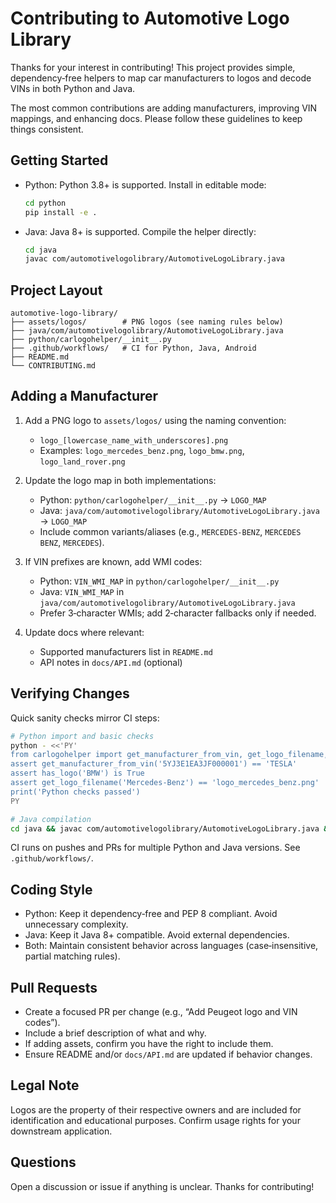 # Contributing to Automotive Logo Library

Thanks for your interest in contributing! This project provides simple, dependency‑free helpers to map car manufacturers to logos and decode VINs in both Python and Java.

The most common contributions are adding manufacturers, improving VIN mappings, and enhancing docs. Please follow these guidelines to keep things consistent.

## Getting Started

- Python: Python 3.8+ is supported. Install in editable mode:
  
  ```bash
  cd python
  pip install -e .
  ```

- Java: Java 8+ is supported. Compile the helper directly:
  
  ```bash
  cd java
  javac com/automotivelogolibrary/AutomotiveLogoLibrary.java
  ```

## Project Layout

```
automotive-logo-library/
├── assets/logos/        # PNG logos (see naming rules below)
├── java/com/automotivelogolibrary/AutomotiveLogoLibrary.java
├── python/carlogohelper/__init__.py
├── .github/workflows/   # CI for Python, Java, Android
├── README.md
└── CONTRIBUTING.md
```

## Adding a Manufacturer

1. Add a PNG logo to `assets/logos/` using the naming convention:
   - `logo_[lowercase_name_with_underscores].png`
   - Examples: `logo_mercedes_benz.png`, `logo_bmw.png`, `logo_land_rover.png`

2. Update the logo map in both implementations:
   - Python: `python/carlogohelper/__init__.py` → `LOGO_MAP`
   - Java: `java/com/automotivelogolibrary/AutomotiveLogoLibrary.java` → `LOGO_MAP`
   - Include common variants/aliases (e.g., `MERCEDES-BENZ`, `MERCEDES BENZ`, `MERCEDES`).

3. If VIN prefixes are known, add WMI codes:
   - Python: `VIN_WMI_MAP` in `python/carlogohelper/__init__.py`
   - Java: `VIN_WMI_MAP` in `java/com/automotivelogolibrary/AutomotiveLogoLibrary.java`
   - Prefer 3‑character WMIs; add 2‑character fallbacks only if needed.

4. Update docs where relevant:
   - Supported manufacturers list in `README.md`
   - API notes in `docs/API.md` (optional)

## Verifying Changes

Quick sanity checks mirror CI steps:

```bash
# Python import and basic checks
python - <<'PY'
from carlogohelper import get_manufacturer_from_vin, get_logo_filename, has_logo
assert get_manufacturer_from_vin('5YJ3E1EA3JF000001') == 'TESLA'
assert has_logo('BMW') is True
assert get_logo_filename('Mercedes-Benz') == 'logo_mercedes_benz.png'
print('Python checks passed')
PY

# Java compilation
cd java && javac com/automotivelogolibrary/AutomotiveLogoLibrary.java && echo 'Java compiled'
```

CI runs on pushes and PRs for multiple Python and Java versions. See `.github/workflows/`.

## Coding Style

- Python: Keep it dependency‑free and PEP 8 compliant. Avoid unnecessary complexity.
- Java: Keep it Java 8+ compatible. Avoid external dependencies.
- Both: Maintain consistent behavior across languages (case‑insensitive, partial matching rules).

## Pull Requests

- Create a focused PR per change (e.g., “Add Peugeot logo and VIN codes”).
- Include a brief description of what and why.
- If adding assets, confirm you have the right to include them.
- Ensure README and/or `docs/API.md` are updated if behavior changes.

## Legal Note

Logos are the property of their respective owners and are included for identification and educational purposes. Confirm usage rights for your downstream application.

## Questions

Open a discussion or issue if anything is unclear. Thanks for contributing!

